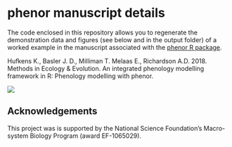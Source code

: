 # phenor manuscript details

The code enclosed in this repository allows you to regenerate the demonstration data and figures (see below and in the output folder) of a worked example in the manuscript associated with the [phenor R package](https://github.com/khufkens/phenor).

Hufkens K., Basler J. D., Milliman T. Melaas E., Richardson A.D. 2018. Methods in Ecology & Evolution. An integrated phenology modelling framework in R: Phenology modelling with phenor.

![](https://raw.githubusercontent.com/khufkens/phenor_manuscript/master/output/Figure_5_spatial_runs.png)

## Acknowledgements

This project was is supported by the National Science Foundation’s Macro-system Biology Program (award EF-1065029).
